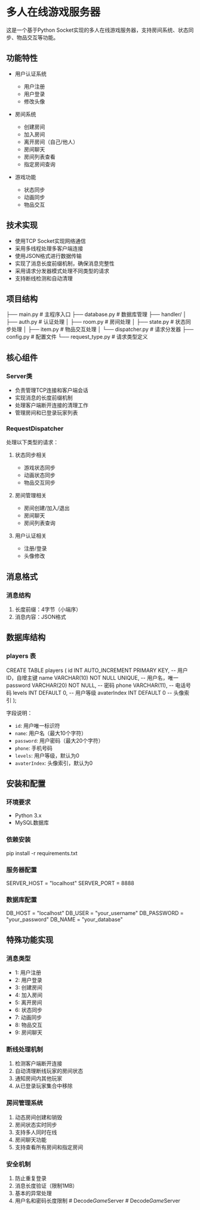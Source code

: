 # 多人在线游戏服务器

这是一个基于Python Socket实现的多人在线游戏服务器，支持房间系统、状态同步、物品交互等功能。

## 功能特性

- 用户认证系统
  - 用户注册
  - 用户登录
  - 修改头像
  
- 房间系统
  - 创建房间
  - 加入房间
  - 离开房间（自己/他人）
  - 房间聊天
  - 房间列表查看
  - 指定房间查询
  
- 游戏功能
  - 状态同步
  - 动画同步
  - 物品交互
  
## 技术实现

- 使用TCP Socket实现网络通信
- 采用多线程处理多客户端连接
- 使用JSON格式进行数据传输
- 实现了消息长度前缀机制，确保消息完整性
- 采用请求分发器模式处理不同类型的请求
- 支持断线检测和自动清理

## 项目结构
├── main.py # 主程序入口
├── database.py # 数据库管理
├── handler/
│ ├── auth.py # 认证处理
│ ├── room.py # 房间处理
│ ├── state.py # 状态同步处理
│ ├── item.py # 物品交互处理
│ └── dispatcher.py # 请求分发器
├── config.py # 配置文件
└── request_type.py # 请求类型定义

## 核心组件

### Server类
- 负责管理TCP连接和客户端会话
- 实现消息的长度前缀机制
- 处理客户端断开连接的清理工作
- 管理房间和已登录玩家列表

### RequestDispatcher
处理以下类型的请求：
1. 状态同步相关
   - 游戏状态同步
   - 动画状态同步
   - 物品交互同步

2. 房间管理相关
   - 房间创建/加入/退出
   - 房间聊天
   - 房间列表查询

3. 用户认证相关
   - 注册/登录
   - 头像修改

## 消息格式

### 消息结构
1. 长度前缀：4字节（小端序）
2. 消息内容：JSON格式
## 数据库结构

### players 表

CREATE TABLE players (
id INT AUTO_INCREMENT PRIMARY KEY, -- 用户ID，自增主键
name VARCHAR(10) NOT NULL UNIQUE, -- 用户名，唯一
password VARCHAR(20) NOT NULL, -- 密码
phone VARCHAR(11), -- 电话号码
levels INT DEFAULT 0, -- 用户等级
avaterIndex INT DEFAULT 0 -- 头像索引
);

字段说明：
- `id`: 用户唯一标识符
- `name`: 用户名（最大10个字符）
- `password`: 用户密码（最大20个字符）
- `phone`: 手机号码
- `levels`: 用户等级，默认为0
- `avaterIndex`: 头像索引，默认为0
## 安装和配置

### 环境要求
- Python 3.x
- MySQL数据库

### 依赖安装
pip install -r requirements.txt

### 服务器配置
SERVER_HOST = "localhost"
SERVER_PORT = 8888
### 数据库配置
DB_HOST = "localhost"
DB_USER = "your_username"
DB_PASSWORD = "your_password"
DB_NAME = "your_database"

## 特殊功能实现

### 消息类型
- 1: 用户注册
- 2: 用户登录
- 3: 创建房间
- 4: 加入房间
- 5: 离开房间
- 6: 状态同步
- 7: 动画同步
- 8: 物品交互
- 9: 房间聊天

### 断线处理机制
1. 检测客户端断开连接
2. 自动清理断线玩家的房间状态
3. 通知房间内其他玩家
4. 从已登录玩家集合中移除

### 房间管理系统
1. 动态房间创建和销毁
2. 房间状态实时同步
3. 支持多人同时在线
4. 房间聊天功能
5. 支持查看所有房间和指定房间

### 安全机制
1. 防止重复登录
2. 消息长度验证（限制1MB）
3. 基本的异常处理
4. 用户名和密码长度限制
#   D e c o d e _ G a m e _ S e r v e r  
 #   D e c o d e _ G a m e _ S e r v e r  
 